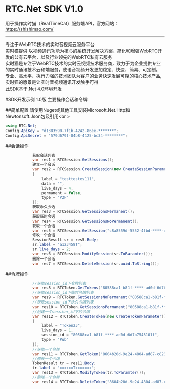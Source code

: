 # RTC.Net SDK V1.0
用于操作实时猫（RealTimeCat）服务端API，官方网站：https://shishimao.com/
<hr \>
专注于WebRTC技术的实时音视频云服务平台<br \>
实时猫提供 以视频通讯功能为核心的系统开发解决方案，简化和增强WebRTC开发的公有云平台，以及行业领先的WebRTC私有云服务<br \>
实时猫是专注于WebRTC技术的实时云视频技术服务商，致力于为企业提供专业的实时通讯技术云和端服务，使语音视频开发更加稳定、快速、简易、可定制。<br \>
专业、高水平、执行力强的技术团队为客户的业务快速发展可靠的核心技术产品,实时猫的愿景是让实时音视频通讯开发触手可得<br \>
此SDK基于.Net 4.0环境开发

#SDK开发示例
1.0版 主要操作会话和令牌

##简单配置
请使用Nuget或其他工具安装Microsoft.Net.Http和Newtonsoft.Json包及引用<br \>
```c#
using RTC.Net;
Config.ApiKey = "d1383590-7f1b-4242-86ee-*******";
Config.ApiSecret = "579d679f-84b8-4125-bc34-********";
```
##会话操作
```C#
            获取会话列表
            var res1 = RTCSession.GetSessions();
            建立一个会话
            var res2 = RTCSession.CreateSession(new CreateSessionParameter()
            {
                label = "testtestes111",
                data = "",
                live_days = 4,
                permanent = false,
                type = "P2P"
            });
            获取永久会话
            var res3 = RTCSession.GetSessionsPermanent();
            获取临时会话
            var res4 = RTCSession.GetSessionsNoPermanent();
            获取一个会话
            var res5 = RTCSession.GetSession("c8a8559d-5552-4fbd-****-ddce83ab0f76");
            修改一个会话
            SessionResult sr = res5.Body;
            sr.label = "a123458T";
            sr.live_days = 2;
            var res6 = RTCSession.ModifySession(sr.ToParamter());
            删除一个会话
            var res7 = RTCSession.DeleteSession(sr.uuid.ToString());
```
##令牌操作
```c#
            //获取session_id下令牌列表
            var res8 = RTCToken.GetTokens("80588ca1-b81f-****-ad0d-6d7b7543101f");
            //获取session_id下临时令牌列表
            var res9 = RTCToken.GetSessionsNoPermanent("80588ca1-b81f-****-ad0d-6d7b7543101f");
            //获取session_id下永久令牌列表
            var res10 = RTCToken.GetSessionsPermanent("80588ca1-b81f-****-ad0d-6d7b7543101f");
            //创建一个session_id下的令牌
            var res12 = RTCToken.CreateToken(new CreateTokenParameter()
            {
                label = "Token23",
                live_days = 1,
                session_id = "80588ca1-b81f-****-ad0d-6d7b7543101f",
                type = "Pub"
            });
            //获取一个令牌
            var res11 = RTCToken.GetToken("8604b20d-9e24-4804-ad87-c8230390c7ba");
            //修改一个令牌
            TokenResult tr = res11.Body;
            tr.label = "xxxxxxTxxxxxxx";
            var res13 = RTCToken.ModifyToken(tr.ToParamter());
            //删除一个令牌
            var res14 = RTCToken.DeleteToken("8604b20d-9e24-4804-ad87-c8230390c7ba");
```
